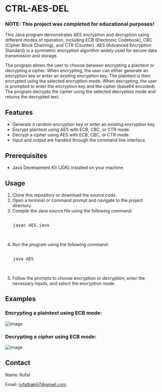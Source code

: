 # CTRL-AES-DEL

### NOTE: This project was completed for educational purposes!
This Java program demonstrates AES encryption and decryption using different modes of operation, including ECB (Electronic Codebook), CBC (Cipher Block Chaining), and CTR (Counter). AES (Advanced Encryption Standard) is a symmetric encryption algorithm widely used for secure data transmission and storage.

The program allows the user to choose between encrypting a plaintext or decrypting a cipher. When encrypting, the user can either generate an encryption key or enter an existing encryption key. The plaintext is then encrypted using the selected encryption mode. When decrypting, the user is prompted to enter the encryption key and the cipher (base64 encoded). The program decrypts the cipher using the selected decryption mode and returns the decrypted text.

## Features

- Generate a random encryption key or enter an existing encryption key.
- Encrypt plaintext using AES with ECB, CBC, or CTR mode.
- Decrypt a cipher using AES with ECB, CBC, or CTR mode.
- Input and output are handled through the command line interface.

## Prerequisites

- Java Development Kit (JDK) installed on your machine.

## Usage

1. Clone this repository or download the source code.
2. Open a terminal or command prompt and navigate to the project directory.
3. Compile the Java source file using the following command:
 <pre>
   
   javac AES.java
   
 </pre>  
   
4. Run the program using the following command:
 <pre>

   java AES
   
 </pre>

5. Follow the prompts to choose encryption or decryption, enter the necessary inputs, and select the encryption mode.

## Examples
  
  ### Encrypting a plaintext using ECB mode:
  
![image](https://github.com/rufat3/Ctrl-Aes-Del/assets/116825667/0bc86835-7c34-4955-bb26-272df177c1a0)


  ### Decrypting a cipher using ECB mode:
  
  ![image](https://github.com/rufat3/Ctrl-Aes-Del/assets/116825667/303fc3bd-170f-4eb7-a251-3f2961cf5222)


## Contact


Name: Rufat

Email: rufatbakili7@gmail.com


  
  








   
